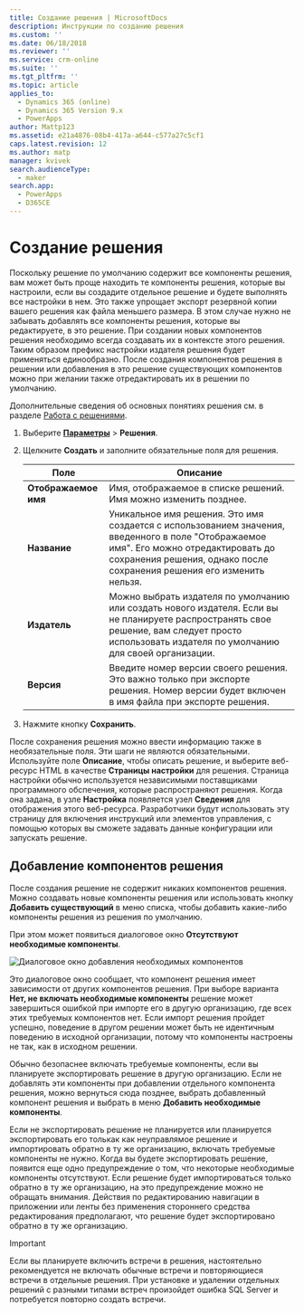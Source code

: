 ```yaml
---
title: Создание решения | MicrosoftDocs
description: Инструкции по созданию решения
ms.custom: ''
ms.date: 06/18/2018
ms.reviewer: ''
ms.service: crm-online
ms.suite: ''
ms.tgt_pltfrm: ''
ms.topic: article
applies_to:
  - Dynamics 365 (online)
  - Dynamics 365 Version 9.x
  - PowerApps
author: Mattp123
ms.assetid: e21a4876-08b4-417a-a644-c577a27c5cf1
caps.latest.revision: 12
ms.author: matp
manager: kvivek
search.audienceType:
  - maker
search.app:
  - PowerApps
  - D365CE
---
```

# <a name="create-a-solution"></a>Создание решения

Поскольку решение по умолчанию содержит все компоненты решения, вам может быть проще находить те компоненты решения, которые вы настроили, если вы создадите отдельное решение и будете выполнять все настройки в нем. Это также упрощает экспорт резервной копии вашего решения как файла меньшего размера. В этом случае нужно не забывать добавлять все компоненты решения, которые вы редактируете, в это решение. При создании новых компонентов решения необходимо всегда создавать их в контексте этого решения. Таким образом префикс настройки издателя решения будет применяться единообразно. После создания компонентов решения в решении или добавления в это решение существующих компонентов можно при желании также отредактировать их в решении по умолчанию.  
  
 Дополнительные сведения об основных понятиях решения см. в разделе [Работа с решениями](solutions-overview.md).  
  
1.  Выберите **[Параметры](../model-driven-apps/advanced-navigation.md#settings)** > **Решения**. 
  
2.  Щелкните **Создать** и заполните обязательные поля для решения.  
  
    |Поле|Описание|  
    |-----------|-----------------|  
    |**Отображаемое имя**|Имя, отображаемое в списке решений. Имя можно изменить позднее.|  
    |**Название**|Уникальное имя решения. Это имя создается с использованием значения, введенного в поле "Отображаемое имя". Его можно отредактировать до сохранения решения, однако после сохранения решения его изменить нельзя.|  
    |**Издатель**|Можно выбрать издателя по умолчанию или создать нового издателя. Если вы не планируете распространять свое решение, вам следует просто использовать издателя по умолчанию для своей организации.|  
    |**Версия**|Введите номер версии своего решения. Это важно только при экспорте решения. Номер версии будет включен в имя файла при экспорте решения.|  
  
3.  Нажмите кнопку **Сохранить**.  
  
 После сохранения решения можно ввести информацию также в необязательные поля. Эти шаги не являются обязательными. Используйте поле **Описание**, чтобы описать решение, и выберите веб-ресурс HTML в качестве **Страницы настройки** для решения. Страница настройки обычно используется независимыми поставщиками программного обспечения, которые распространяют решения. Когда она задана, в узле **Настройка** появляется узел **Сведения** для отображения этого веб-ресурса. Разработчики будут использовать эту страницу для включения инструкций или элементов управления, с помощью которых вы сможете задавать данные конфигурации или запускать решение.  
  
<a name="BKMK_AddSolutionComponents"></a>   

## <a name="add-solution-components"></a>Добавление компонентов решения  
 После создания решение не содержит никаких компонентов решения. Можно создавать новые компоненты решения или использовать кнопку **Добавить существующий** в меню списка, чтобы добавить какие-либо компоненты решения из решения по умолчанию.  
  
 При этом может появиться диалоговое окно **Отсутствуют необходимые компоненты**.  
   
 ![Диалоговое окно добавления необходимых компонентов](media/crm-itpro-cust-addrequiredcomponents.PNG "Диалоговое окно добавления необходимых компонентов")  
  
 Это диалоговое окно сообщает, что компонент решения имеет зависимости от других компонентов решения. При выборе варианта **Нет, не включать необходимые компоненты** решение может завершиться ошибкой при импорте его в другую организацию, где всех этих требуемых компонентов нет. Если импорт решения пройдет успешно, поведение в другом решении может быть не идентичным поведению в исходной организации, потому что компоненты настроены не так, как в исходном решении.  
  
 Обычно безопаснее включать требуемые компоненты, если вы планируете экспортировать решение в другую организацию. Если не добавлять эти компоненты при добавлении отдельного компонента решения, можно вернуться сюда позднее, выбрать добавленный компонент решения и выбрать в меню **Добавить необходимые компоненты**.  
  
 Если не экспортировать решение не планируется или планируется экспортировать его толькак как неуправлямое решение и импортировать обратно в ту же организацию, включать требуемые компоненты не нужно. Когда вы будете экспортировать решение, появится еще одно предупреждение о том, что некоторые необходимые компоненты отсутствуют. Если решение будет импортироваться только обратно в ту же организацию, на это предупреждение можно не обращать внимания. Действия по редактированию навигации в приложении или ленты без применения стороннего средства редактирования предполагают, что решение будет экспортировано обратно в ту же организацию.  

> [!IMPORTANT]
>  Если вы планируете включить встречи в решения, настоятельно рекомендуется не включать обычные встречи и повторяющиеся встречи в отдельные решения. При установке и удалении отдельных решений с разными типами встреч произойдет ошибка SQL Server и потребуется повторно создать встречи. 

